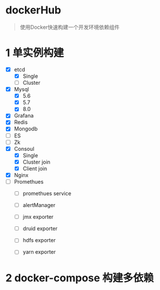 # dockerHub
> 使用Docker快速构建一个开发环境依赖组件
# 1 单实例构建
* [x] etcd 
    * [x] Single
    * [ ] Cluster
* [x] Mysql
    * [x] 5.6
    * [x] 5.7
    * [x] 8.0
* [x] Grafana
* [x] Redis
* [x] Mongodb
* [ ] ES
* [ ] Zk
* [x] Consoul
    * [x] Single
    * [x] Cluster join
    * [x] Client join
* [x] Nginx
* [ ] Promethues
    * [ ] promethues service
    * [ ] alertManager
    * [ ] jmx exporter
    * [ ] druid exporter
    * [ ] hdfs exporter
    * [ ] yarn exporter


# 2 docker-compose 构建多依赖
